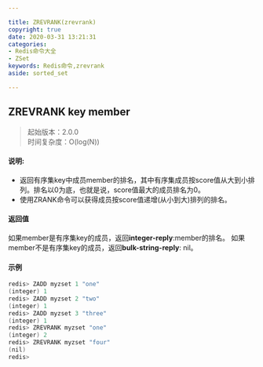 ```yaml
---

title: ZREVRANK(zrevrank)
copyright: true
date: 2020-03-31 13:21:31
categories: 
- Redis命令大全
- ZSet
keywords: Redis命令,zrevrank
aside: sorted_set

---
```

## ZREVRANK key member 
>起始版本：2.0.0<br/>时间复杂度：O(log(N))  


#### 说明:
* 返回有序集key中成员member的排名，其中有序集成员按score值从大到小排列。排名以0为底，也就是说，score值最大的成员排名为0。
* 使用ZRANK命令可以获得成员按score值递增(从小到大)排列的排名。

#### 返回值

如果member是有序集key的成员，返回**integer-reply**:member的排名。
如果member不是有序集key的成员，返回**bulk-string-reply**: nil。


#### 示例

```c
redis> ZADD myzset 1 "one"
(integer) 1
redis> ZADD myzset 2 "two"
(integer) 1
redis> ZADD myzset 3 "three"
(integer) 1
redis> ZREVRANK myzset "one"
(integer) 2
redis> ZREVRANK myzset "four"
(nil)
redis> 
```